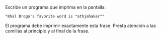 
Escribe un programa que imprima en la pantalla:

```text
"Khal Drogo's favorite word is "athjahakar""
```

El programa debe imprimir exactamente esta frase. Presta atención a las comillas al principio y al final de la frase.
